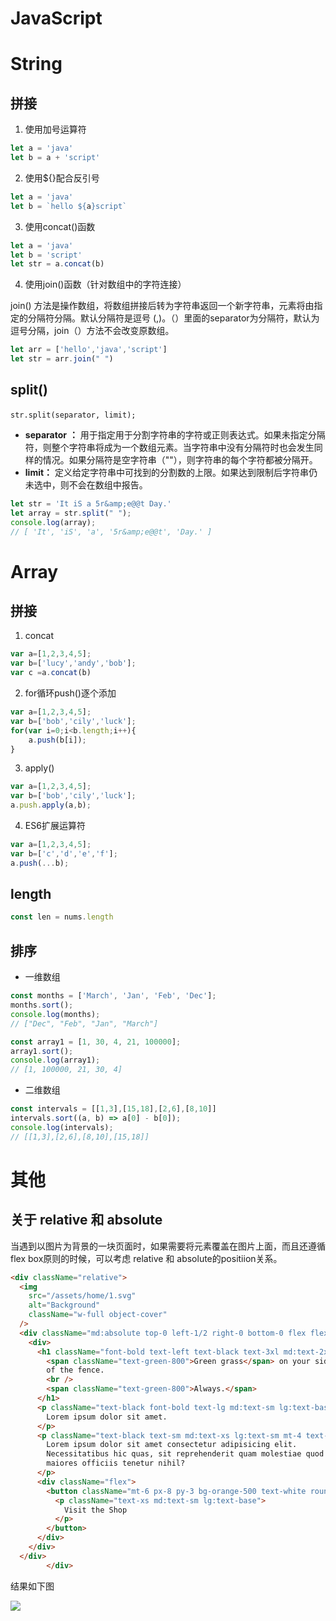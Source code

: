 # JavaScript

# String

## 拼接

1. 使用加号运算符

```javascript
let a = 'java'
let b = a + 'script'
```

2. 使用\${}配合反引号

```javascript
let a = 'java'
let b = `hello ${a}script`
```

3. 使用concat()函数

```javascript
let a = 'java'
let b = 'script'
let str = a.concat(b)
```

4. 使用join()函数（针对数组中的字符连接）

join() 方法是操作数组，将数组拼接后转为字符串返回一个新字符串，元素将由指定的分隔符分隔。默认分隔符是逗号 (,)。（）里面的separator为分隔符，默认为逗号分隔，join（）方法不会改变原数组。

```javascript
let arr = ['hello','java','script']
let str = arr.join(" ")
```

## split()

​`str.split(separator, limit);`​

* **separator**​ ****：**** 用于指定用于分割字符串的字符或正则表达式。如果未指定分隔符，则整个字符串将成为一个数组元素。当字符串中没有分隔符时也会发生同样的情况。如果分隔符是空字符串（""），则字符串的每个字符都被分隔开。
* ****limit：**** 定义给定字符串中可找到的分割数的上限。如果达到限制后字符串仍未选中，则不会在数组中报告。

```javascript
let str = 'It iS a 5r&amp;e@@t Day.'
let array = str.split(" ");
console.log(array);
// [ 'It', 'iS', 'a', '5r&amp;e@@t', 'Day.' ]
```

# Array

## 拼接

1. concat

```javascript
var a=[1,2,3,4,5];
var b=['lucy','andy','bob'];
var c =a.concat(b)
```

2. for循环​push()​逐个添加

```javascript
var a=[1,2,3,4,5];
var b=['bob','cily','luck'];
for(var i=0;i<b.length;i++){
    a.push(b[i]); 
}
```

3. apply()

```javascript
var a=[1,2,3,4,5];
var b=['bob','cily','luck'];
a.push.apply(a,b);
```

4. ES6扩展运算符

```javascript
var a=[1,2,3,4,5];
var b=['c','d','e','f'];
a.push(...b);
```

## length

```javascript
const len = nums.length
```

## 排序

* 一维数组

```javascript
const months = ['March', 'Jan', 'Feb', 'Dec'];
months.sort();
console.log(months);
// ["Dec", "Feb", "Jan", "March"]

const array1 = [1, 30, 4, 21, 100000];
array1.sort();
console.log(array1);
// [1, 100000, 21, 30, 4]
```

* 二维数组

```javascript
const intervals = [[1,3],[15,18],[2,6],[8,10]]
intervals.sort((a, b) => a[0] - b[0]);
console.log(intervals);
// [[1,3],[2,6],[8,10],[15,18]]
```

# 其他

## 关于 relative 和 absolute

当遇到以图片为背景的一块页面时，如果需要将元素覆盖在图片上面，而且还遵循flex box原则的时候，可以考虑 relative 和 absolute的positiion关系。

```html
<div className="relative">
  <img
	src="/assets/home/1.svg"
	alt="Background"
	className="w-full object-cover"
  />
  <div className="md:absolute top-0 left-1/2 right-0 bottom-0 flex flex-row justify-center items-center p-8 md:p-16 lg:p-24">
	<div>
	  <h1 className="font-bold text-left text-black text-3xl md:text-2xl lg:text-4xl">
		<span className="text-green-800">Green grass</span> on your side
		of the fence.
		<br />
		<span className="text-green-800">Always.</span>
	  </h1>
	  <p className="text-black font-bold text-lg md:text-sm lg:text-base mt-4 text-left">
		Lorem ipsum dolor sit amet.
	  </p>
	  <p className="text-black text-sm md:text-xs lg:text-sm mt-4 text-left">
		Lorem ipsum dolor sit amet consectetur adipisicing elit.
		Necessitatibus hic quas, sit reprehenderit quam molestiae quod
		maiores officiis tenetur nihil?
	  </p>
	  <div className="flex">
		<button className="mt-6 px-8 py-3 bg-orange-500 text-white rounded-lg shadow-md hover:bg-green-600 transition-colors ">
		  <p className="text-xs md:text-sm lg:text-base">
			Visit the Shop
		  </p>
		</button>
	  </div>
	</div>
  </div>
        </div>
```

结果如下图

​![](https://cdn.jsdelivr.net/npm/xiansakana-blog-img/202403042252297.png)​

‍
